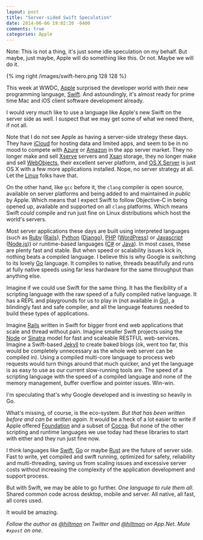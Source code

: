 ```yaml
---
layout: post
title: "Server-sided Swift Speculation"
date: 2014-06-06 19:02:20 -0400
comments: true
categories: Apple
---
```


<span class="light">Note: This is not a thing, it's just some idle speculation on my behalf. But maybe, just maybe, Apple will do something like this. Or not. Maybe we will do it.</span>

{% img right /images/swift-hero.png 128 128 %}

This week at WWDC, [Apple](http://www.apple.com) surprised the developer world with their new programming language, [Swift](https://developer.apple.com/swift/). And astoundingly, it's almost ready for prime time Mac and iOS client software development already.

I would very much like to use a language like Apple's new Swift on the server side as well. I suspect that we may get some of what we need there, if not all.

Note that I do not see Apple as having a server-side strategy these days. They have [iCloud](https://www.apple.com/icloud/) for hosting data and limited apps, and seem to be in no mood to compete with [Azure](http://azure.microsoft.com/en-us/) or [Amazon](http://aws.amazon.com) in the app server market. They no longer make and sell [Xserve](http://www.apple.com/support/xserve/) servers and [Xsan](http://www.apple.com/support/xsan/) storage, they no longer make and sell [WebObjects](http://en.wikipedia.org/wiki/WebObjects), their excellent server platform, and [OS X Server](http://www.apple.com/osx/server/) is just OS X with a few more applications installed. Nope, no server strategy at all. Let the [Linux](http://en.wikipedia.org/wiki/Linux) folks have that.

On the other hand, like `gcc` before it, the `clang` compiler is open source, available on server platforms and being added to and maintained *in public* by Apple. Which means that I expect Swift to follow Objective-C in being opened up,  available and supported on all `clang` platforms. Which means Swift *could* compile and run just fine on Linux distributions which host the world's servers.

Most server applications these days are built using interpreted languages (such as [Ruby](https://www.ruby-lang.org/en/) ([Rails](https://rubyonrails.org)), [Python](https://www.python.org) ([Django](https://www.djangoproject.com)), [PHP](http://www.php.net) ([WordPress](http://wordpress.org)) or [Javascript](http://www.ecmascript.org) ([Node.js](http://nodejs.org))) or runtime-based languages ([C#](http://msdn.microsoft.com/en-us/library/67ef8sbd.aspx) or [Java](http://www.java.com/en/)). In most cases, these are plenty fast and stable. But when speed or scalability issues kick in, nothing beats a compiled language. I believe this is why Google is switching to its lovely [Go](http://golang.org) language. It compiles to native, threads beautifully and runs at fully native speeds using far less hardware for the same throughput than anything else.

Imagine if we could use Swift for the same thing. It has the flexibility of a scripting language with the raw speed of a fully compiled native language. It has a REPL and playgrounds for us to play in (not available in [Go](http://golang.org)), a blindingly fast and safe compiler, and all the language features needed to build these types of applications.

Imagine [Rails](https://rubyonrails.org/) written in Swift for bigger front end web applications that scale and thread without pain. Imagine smaller Swift projects using the [Node](http://nodejs.org) or [Sinatra](http://www.sinatrarb.com) model for fast and scaleable RESTFUL web-services. Imagine a Swift-based [Jekyll](http://jekyllrb.com) to create baked blogs (<span class="light">ok, went too far, this would be completely unnecessary as the whole web server can be compiled in</span>). Using a compiled multi-core language to process web requests would turn things around that much quicker, and yet the language is as easy to use as our current slow-running tools are. The speed of a scripting language with the speed of a compiled language and none of the memory management, buffer overflow and pointer issues. Win-win.

I'm speculating that's why Google developed and is investing so heavily in Go.

What's missing, of course, is the eco-system. *But that has been written before and can be written again*. It would be a heck of a lot easier to write if Apple offered [Foundation](http://en.wikipedia.org/wiki/Foundation_Kit) and a subset of [Cocoa](https://developer.apple.com/technologies/mac/cocoa.html). But none of the other scripting and runtime languages we use today had these libraries to start with either and they run just fine now.

I think languages like [Swift](https://developer.apple.com/swift/), [Go](http://golang.org) or maybe [Rust](http://www.rust-lang.org) are the future of server side. Fast to write, yet compiled and swift running, optimized for safety, reliability and multi-threading, saving us from scaling issues and excessive server costs without increasing the complexity of the application development and support process.

But with Swift, we may be able to go further. *One language to rule them all*. Shared common code across desktop, mobile and server. All native, all fast, all cores used.

It would be amazing.

*Follow the author as [@hiltmon](https://twitter.com/hiltmon) on Twitter and [@hiltmon](http://alpha.app.net/hiltmon) on App.Net. Mute `#xpost` on one.*